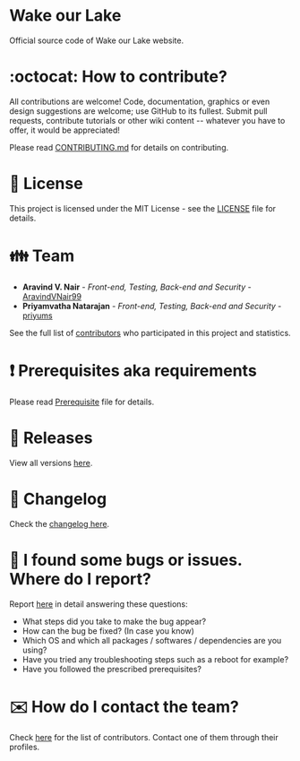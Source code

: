 # Wake our Lake

Official source code of Wake our Lake website.

# :octocat: How to contribute?

All contributions are welcome! Code, documentation, graphics or even design suggestions are welcome; use GitHub to its fullest. Submit pull requests, contribute tutorials or other wiki content -- whatever you have to offer, it would be appreciated!

Please read [CONTRIBUTING.md](CONTRIBUTING.md) for details on contributing.

# :scroll: License

This project is licensed under the MIT License - see the [LICENSE](LICENSE) file for details.

# :family: Team

* **Aravind V. Nair** - *Front-end, Testing, Back-end and Security* - [AravindVNair99](https://github.com/aravindvnair99)
* **Priyamvatha Natarajan** - *Front-end, Testing, Back-end and Security* - [priyums](https://github.com/priyums)

See the full list of [contributors](https://github.com/Wake-our-Lake/Website/graphs/contributors) who participated in this project and statistics.

# :heavy_exclamation_mark: Prerequisites aka requirements

Please read [Prerequisite](Prerequisite.md) file for details.

# :bookmark: Releases

View all versions [here](https://github.com/Wake-our-Lake/Website/releases).

# :scroll: Changelog

Check the [changelog here](https://github.com/Wake-our-Lake/Website/commits/master).

# :memo: I found some bugs or issues. Where do I report?

Report [here](https://github.com/Wake-our-Lake/Website/issues/new/choose) in detail answering these questions:

* What steps did you take to make the bug appear?
* How can the bug be fixed? (In case you know)
* Which OS and which all packages / softwares / dependencies are you using?
* Have you tried any troubleshooting steps such as a reboot for example?
* Have you followed the prescribed prerequisites?

# :envelope: How do I contact the team?

Check [here](https://github.com/Wake-our-Lake/Website/graphs/contributors) for the list of contributors. Contact one of them through their profiles.
